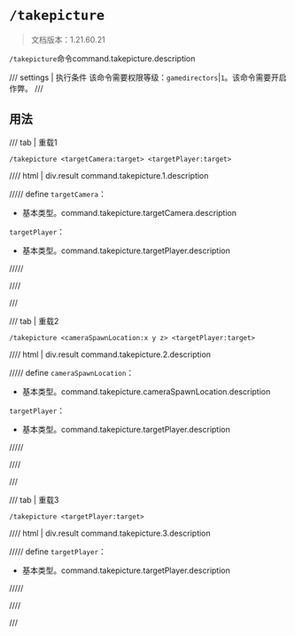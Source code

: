 # `/takepicture`

> 文档版本：1.21.60.21

`/takepicture`命令command.takepicture.description

/// settings | 执行条件
该命令需要权限等级：`gamedirectors`|`1`。该命令需要开启作弊。
///

## 用法

/// tab | 重载1
```mcfunction
/takepicture <targetCamera:target> <targetPlayer:target>
```

//// html | div.result
command.takepicture.1.description

///// define
`targetCamera`：<!-- md:samp target -->

- 基本类型。command.takepicture.targetCamera.description

`targetPlayer`：<!-- md:samp target -->

- 基本类型。command.takepicture.targetPlayer.description


/////

////

///

/// tab | 重载2
```mcfunction
/takepicture <cameraSpawnLocation:x y z> <targetPlayer:target>
```

//// html | div.result
command.takepicture.2.description

///// define
`cameraSpawnLocation`：<!-- md:samp x y z -->

- 基本类型。command.takepicture.cameraSpawnLocation.description

`targetPlayer`：<!-- md:samp target -->

- 基本类型。command.takepicture.targetPlayer.description


/////

////

///

/// tab | 重载3
```mcfunction
/takepicture <targetPlayer:target>
```

//// html | div.result
command.takepicture.3.description

///// define
`targetPlayer`：<!-- md:samp target -->

- 基本类型。command.takepicture.targetPlayer.description


/////

////

///
